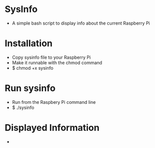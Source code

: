 # SysInfo
* A simple bash script to display info about the current Raspberry Pi

# Installation
* Copy sysinfo file to your Raspberry Pi
* Make it runnable with the chmod command
* $ chmod +x sysinfo

# Run sysinfo
* Run from the Raspbery Pi command line
* $ ./sysinfo

# Displayed Information
*


